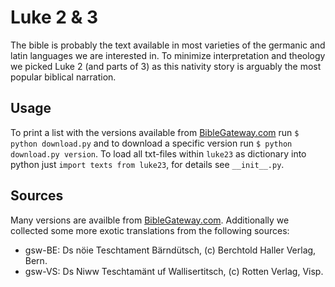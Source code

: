 Luke 2 & 3
==========
The bible is probably the text available in most varieties of the germanic and latin languages we are interested in. To minimize interpretation and theology we picked Luke 2 (and parts of 3) as this nativity story is arguably the most popular biblical narration.

Usage
-----
To print a list with the versions available from [BibleGateway.com](http://www.biblegateway.com/) run `$ python download.py` and to download a specific version run `$ python download.py version`. To load all txt-files within `luke23` as dictionary into python just `import texts from luke23`, for details see `__init__.py`.

Sources
-------
Many versions are availble from [BibleGateway.com](http://www.biblegateway.com/). Additionally we collected some more exotic translations from the following sources:
* gsw-BE: Ds nöie Teschtament Bärndütsch, (c) Berchtold Haller Verlag, Bern.
* gsw-VS: Ds Niww Teschtamänt uf Wallisertitsch, (c) Rotten Verlag, Visp.
